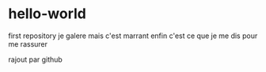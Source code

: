 # hello-world
first repository
je galere mais c'est marrant enfin c'est ce que je me dis pour me rassurer

rajout par github
